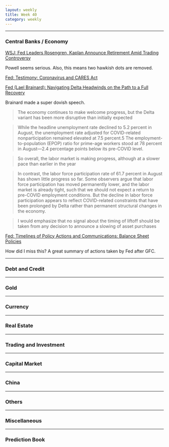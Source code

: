 ```yaml
---
layout: weekly
title: Week 40
category: weekly
---
```


---
### Central Banks / Economy

[WSJ: Fed Leaders Rosengren, Kaplan Announce Retirement Amid Trading Controversy](
https://www.wsj.com/articles/boston-fed-leader-rosengren-to-retire-early-from-bank-11632747033?mod=markets_lead_pos10)

Powell seems serious. Also, this means two hawkish dots are removed.

[Fed: Testimony: Coronavirus and CARES Act](
https://www.federalreserve.gov/newsevents/testimony/powell20210928a.htm)

[Fed (Lael Brainard): Navigating Delta Headwinds on the Path to a Full Recovery](
https://www.federalreserve.gov/newsevents/speech/brainard20210927a.htm)

Brainard made a super dovish speech.

> The economy continues to make welcome progress, but the Delta variant has been more disruptive than initially expected

> While the headline unemployment rate declined to 5.2 percent in August, the unemployment rate adjusted for COVID-related nonparticipation remained elevated at 7.5 percent.5 The employment-to-population (EPOP) ratio for prime-age workers stood at 78 percent in August—2.4 percentage points below its pre-COVID level.

> So overall, the labor market is making progress, although at a slower pace than earlier in the year

> In contrast, the labor force participation rate of 61.7 percent in August has shown little progress so far. Some observers argue that labor force participation has moved permanently lower, and the labor market is already tight, such that we should not expect a return to pre-COVID employment conditions. But the decline in labor force participation appears to reflect COVID-related constraints that have been prolonged by Delta rather than permanent structural changes in the economy.

>  I would emphasize that no signal about the timing of liftoff should be taken from any decision to announce a slowing of asset purchases


[Fed: Timelines of Policy Actions and Communications: Balance Sheet Policies](
https://www.federalreserve.gov/monetarypolicy/timeline-balance-sheet-policies.htm)

How did I miss this? A great summary of actions taken by Fed after GFC.


---
### Debt and Credit

---
### Gold

---
### Currency

---
### Real Estate

---
### Trading and Investment

---
### Capital Market

---
### China

---
### Others

---
### Miscellaneous

---
### Prediction Book
